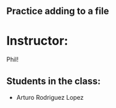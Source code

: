 ## Practice adding to a file

# Instructor:
Phil!

## Students in the class:
 - Arturo Rodriguez Lopez


